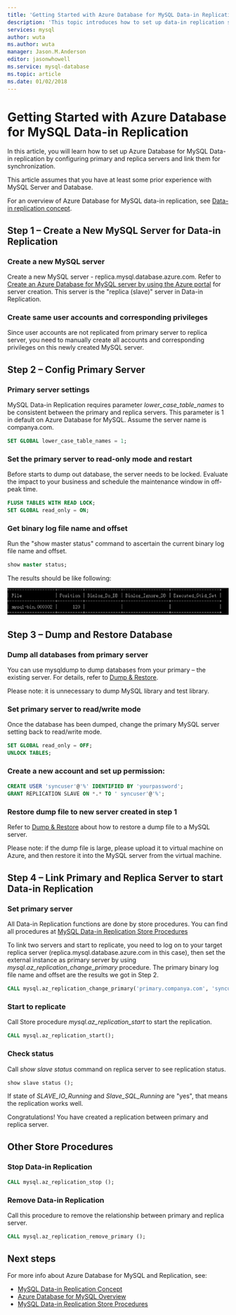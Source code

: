 ```yaml
---
title: 'Getting Started with Azure Database for MySQL Data-in Replication | Microsoft Docs'
description: 'This topic introduces how to set up data-in replication step by step.'
services: mysql
author: wuta
ms.author: wuta
manager: Jason.M.Anderson
editor: jasonwhowell
ms.service: mysql-database
ms.topic: article
ms.date: 01/02/2018
---
```

# Getting Started with Azure Database for MySQL Data-in Replication
In this article, you will learn how to set up Azure Database for MySQL Data-in replication by configuring primary and replica servers and link them for synchronization.

This article assumes that you have at least some prior experience with MySQL Server and Database.

For an overview of Azure Database for MySQL data-in replication, see [Data-in replication concept](./concepts-data-in.md).

## Step 1 – Create a New MySQL Server for Data-in Replication

### Create a new MySQL server
Create a new MySQL server - replica.mysql.database.azure.com. Refer to [Create an Azure Database for MySQL server by using the Azure portal](./quickstart-create-mysql-server-database-using-azure-portal.md) for server creation. This server is the "replica (slave)" server in Data-in Replication.

### Create same user accounts and corresponding privileges
Since user accounts are not replicated from primary server to replica server, you need to manually create all accounts and corresponding privileges on this newly created MySQL server.

## Step 2 – Config Primary Server

### Primary server settings
MySQL Data-in Replication requires parameter *lower_case_table_names* to be consistent between the primary and replica servers. This parameter is 1 in default on Azure Database for MySQL. Assume the server name is companya.com.

```sql
SET GLOBAL lower_case_table_names = 1;
```

### Set the primary server to read-only mode and restart
Before starts to dump out database, the server needs to be locked. Evaluate the impact to your business and schedule the maintenance window in off-peak time.

```sql
FLUSH TABLES WITH READ LOCK;
SET GLOBAL read_only = ON;
```

### Get binary log file name and offset 
Run the "show master status" command to ascertain the current binary log file name and offset.

```sql
show master status;
```

The results should be like following:

![show master status results](./media/howto-data-in/show-master-status-results.png)

## Step 3 – Dump and Restore Database

### Dump all databases from primary server
You can use mysqldump to dump databases from your primary – the existing server. For details, refer to [Dump & Restore](./concepts-migrate-dump-restore.md).

Please note: it is unnecessary to dump MySQL library and test library.

### Set primary server to read/write mode
Once the database has been dumped, change the primary MySQL server setting back to read/write mode.

```sql
SET GLOBAL read_only = OFF;
UNLOCK TABLES;
```

### Create a new account and set up permission:

```sql
CREATE USER 'syncuser'@'%' IDENTIFIED BY 'yourpassword';
GRANT REPLICATION SLAVE ON *.* TO ' syncuser'@'%';
```

### Restore dump file to new server created in step 1
Refer to [Dump & Restore](./concepts-migrate-dump-restore.md) about how to restore a dump file to a MySQL server.

Please note: if the dump file is large, please upload it to virtual machine on Azure, and then restore it into the MySQL server from the virtual machine.

## Step 4 – Link Primary and Replica Server to start Data-in Replication

### Set primary server
All Data-in Replication functions are done by store procedures. You can find all procedures at [MySQL Data-in Replication Store Procedures](./reference-data-in-store-procedures.md)

To link two servers and start to replicate, you need to log on to your target replica server (replica.mysql.database.azure.com in this case), then set the external instance as primary server by using *mysql.az_replication_change_primary* procedure. The primary binary log file name and offset are the results we got in Step 2.

```sql
CALL mysql.az_replication_change_primary('primary.companya.com', 'syncuser', 'yourpassowrd', 3306, 'mysql-bin.000002', 120);
```

### Start to replicate
Call Store procedure *mysql.az_replication_start* to start the replication.

```sql
CALL mysql.az_replication_start();
```

### Check status
Call *show slave status* command on replica server to see replication status.

```sql
show slave status ();
```

If state of *SLAVE_IO_Running* and *Slave_SQL_Running* are "yes", that means the replication works well.

Congratulations! You have created a replication between primary and replica server.

## Other Store Procedures

### Stop Data-in Replication

```sql
CALL mysql.az_replication_stop ();
```

### Remove Data-in Replication
Call this procedure to remove the relationship between primary and replica server.

```sql
CALL mysql.az_replication_remove_primary ();
```

## Next steps
For more info about Azure Database for MySQL and Replication, see:

- [MySQL Data-in Replication Concept](./concepts-data-in.md)
- [Azure Database for MySQL Overview](./overview.md)
- [MySQL Data-in Replication Store Procedures](./reference-data-in-store-procedures.md)
